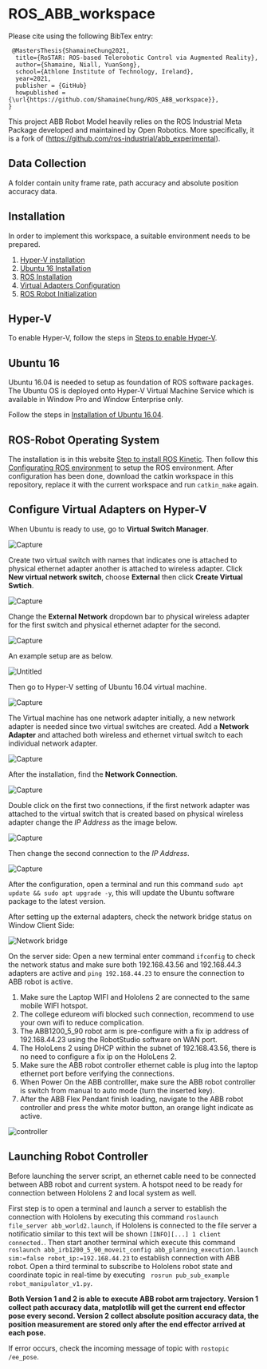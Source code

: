 # ROS_ABB_workspace

Please cite using the following BibTex entry:

```
 @MastersThesis{ShamaineChung2021,
  title={RoSTAR: ROS-based Telerobotic Control via Augmented Reality},
  author={Shamaine, Niall, YuanSong},
  school={Athlone Institute of Technology, Ireland},
  year=2021,
  publisher = {GitHub}
  howpublished = {\url{https://github.com/ShamaineChung/ROS_ABB_workspace}},
}
```
This project ABB Robot Model heavily relies on the ROS Industrial Meta Package developed and maintained by Open Robotics. More specifically, it is a fork of (https://github.com/ros-industrial/abb_experimental). 

## Data Collection

A folder contain unity frame rate, path accuracy and absolute position accuracy data.

## Installation

In order to implement this workspace, a suitable environment needs to be prepared.

1. [Hyper-V installation](#hyper-v)
2. [Ubuntu 16 Installation](#ubuntu-16)
3. [ROS Installation](#ros-robot-operating-system)
4. [Virtual Adapters Configuration](#configure-Virtual-Adapters-on-Hyper-V)
5. [ROS Robot Initialization](#launching-robot-controller)


## Hyper-V 
To enable Hyper-V, follow the steps in [Steps to enable Hyper-V](https://docs.microsoft.com/en-us/virtualization/hyper-v-on-windows/quick-start/enable-hyper-v#:~:text=Right%20click%20on%20the%20Windows,Hyper%2DV%20and%20click%20OK.). 

## Ubuntu 16
Ubuntu 16.04 is needed to setup as foundation of ROS software packages. The Ubuntu OS is deployed onto Hyper-V Virtual Machine Service which is available in Window Pro and Window Enterprise only.

Follow the steps in [Installation of Ubuntu 16.04](https://www.youtube.com/watch?v=B_tnnDlUuzw&ab_channel=PeymanTechMedia). 


## ROS-Robot Operating System

The installation is in this website [Step to install ROS Kinetic](http://wiki.ros.org/kinetic/Installation/Ubuntu). Then follow this [Configurating ROS environment](http://wiki.ros.org/ROS/Tutorials/InstallingandConfiguringROSEnvironment) to setup the ROS environment. After configuration has been done, download the catkin workspace in this repository, replace it with the current workspace and run ```catkin_make``` again.


## Configure Virtual Adapters on Hyper-V 

When Ubuntu is ready to use, go to **Virtual Switch Manager**.

![Capture](https://user-images.githubusercontent.com/86027470/125273341-ba4e4c80-e304-11eb-85d8-e0c147879275.PNG)

Create two virtual switch with names that indicates one is attached to physical ethernet adapter another is attached to wireless adapter. Click **New virtual network switch**, choose **External** then click **Create Virtual Swtich**. 

![Capture](https://user-images.githubusercontent.com/86027470/125273104-7bb89200-e304-11eb-84b5-38e6f332c8a9.PNG)

Change the **External Network** dropdown bar to physical wireless adapter for the first switch and physical ethernet adapter for the second.

![Capture](https://user-images.githubusercontent.com/86027470/125274162-993a2b80-e305-11eb-84b8-1415b0766d3f.PNG)

An example setup are as below.

![Untitled](https://user-images.githubusercontent.com/86027470/125274877-48770280-e306-11eb-814d-1e5dff5e5cb5.png)

Then go to Hyper-V setting of Ubuntu 16.04 virtual machine.

![Capture](https://user-images.githubusercontent.com/86027470/125275372-d652ed80-e306-11eb-86d5-1cf7415605e4.PNG)

The Virtual machine has one network adapter initially, a new network adapter is needed since two virtual switches are created. Add a **Network Adapter** and attached both wireless and ethernet virtual switch to each individual network adapter.

![Capture](https://user-images.githubusercontent.com/86027470/125277476-6003ba80-e309-11eb-88bf-ebc65b89c0da.PNG)

After the installation, find the **Network Connection**.

![Capture](https://user-images.githubusercontent.com/86027470/125305610-618fab80-e326-11eb-9bb7-638068072958.PNG)

Double click on the first two connections, if the first network adapter was attached to the virtual switch that is created based on physical wireless adapter change the *IP Address* as the image below.

![Capture](https://user-images.githubusercontent.com/86027470/125306524-348fc880-e327-11eb-8eef-cadd825f89fa.PNG)

Then change the second connection to the *IP Address*.

![Capture](https://user-images.githubusercontent.com/86027470/125306820-6f91fc00-e327-11eb-9f0a-ce493c22bcbe.PNG)

After the configuration, open a terminal and run this command ```sudo apt update && sudo apt upgrade -y```, this will update the Ubuntu software package to the latest version.

After setting up the external adapters, check the network bridge status on Window Client Side:


![Network bridge](https://user-images.githubusercontent.com/86027470/130608795-69a04ce2-af1f-4e03-b310-7642748ab2cf.png)


On the server  side: Open a new terminal enter command ```ifconfig``` to check the network status and make sure both 192.168.43.56 and 192.168.44.3 adapters are active and ```ping 192.168.44.23```  to ensure the connection to ABB robot is active. 

1. Make sure the Laptop WIFI and Hololens 2 are connected to the same mobile WIFI hotspot. 
2. The college edureom wifi blocked such connection, recommend to use your own wifi to reduce complication.
3. The ABB1200_5_90 robot arm is pre-configure with a fix ip address of 192.168.44.23 using the RobotStudio software on WAN port. 
5. The HoloLens 2 using DHCP within the subnet of 192.168.43.56, there is no need to configure a fix ip on the HoloLens 2. 
6. Make sure the ABB robot controller ethernet cable is plug into the laptop ethernet port before verifying the connections.
7. When Power On the ABB controlller, make sure the ABB robot controller is switch from manual to auto mode (turn the inserted key). 
8. After the ABB Flex Pendant finish loading, navigate to the ABB robot controller and press the white motor button, an orange light indicate as active. 

![controller](https://user-images.githubusercontent.com/86027470/130615864-69c8907f-b1f4-4471-b9da-9ca74a1b856d.png)


## Launching Robot Controller

Before launching the server script, an ethernet cable need to be connected between ABB robot and current system. A hotspot need to be ready for connection between Hololens 2 and local system as well.

First step is to open a terminal and launch a server to establish the connection with Hololens by executing this command ```roslaunch file_server abb_world2.launch```, if Hololens is connected to the file server a notificatio similar to this text will be shown ```[INFO][...] 1 client connected.```. Then start another terminal which execute this command ``` roslaunch abb_irb1200_5_90_moveit_config abb_planning_execution.launch sim:=false robot_ip:=192.168.44.23``` to establish connection with ABB robot. Open a third terminal to subscribe to Hololens robot state and coordinate topic in real-time by executing ``` rosrun pub_sub_example robot_manipulator_v1.py```. 

**Both Version 1 and 2 is able to execute ABB robot arm trajectory. Version 1 collect path accuracy data, matplotlib will get the current end effector pose every second. Version 2 collect absolute position accuracy data, the position measurement are stored only after the end effector arrived at each pose.**

If error occurs, check the incoming message of topic with ```rostopic /ee_pose```.
